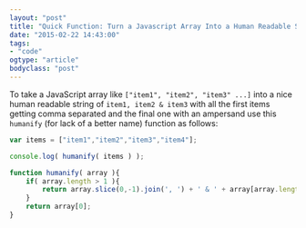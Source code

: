 ```yaml
---
layout: "post"
title: "Quick Function: Turn a Javascript Array Into a Human Readable String"
date: "2015-02-22 14:43:00"
tags: 
- "code"
ogtype: "article"
bodyclass: "post"
---
```


To take a JavaScript array like `["item1", "item2", "item3" ...]` into a nice human readable string of `item1, item2 & item3` with all the first items getting comma separated and the final one with an ampersand use this `humanify` (for lack of a better name) function as follows:

```javascript
var items = ["item1","item2","item3","item4"];

console.log( humanify( items ) );

function humanify( array ){
	if( array.length > 1 ){
		return array.slice(0,-1).join(', ') + ' & ' + array[array.length -1];
	}
	return array[0];
}
```